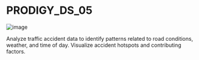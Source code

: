 # PRODIGY_DS_05
![image](https://github.com/Rasikambli/PRODIGY_DS_05/assets/144739420/424555ed-193c-4f2b-90f0-cd84aa583930)

Analyze traffic accident data to identify patterns related to road conditions, weather, and time of day. Visualize accident hotspots and contributing factors.
